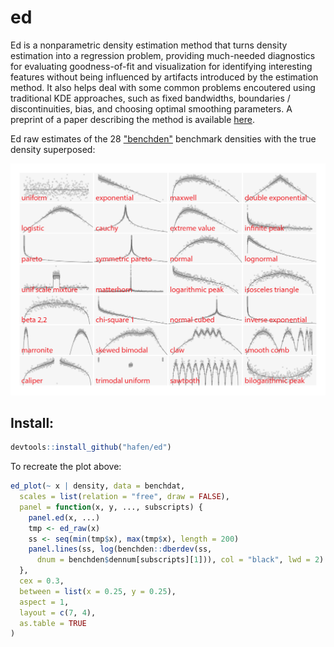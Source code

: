 ed
==

Ed is a nonparametric density estimation method that turns density estimation into a regression problem, providing much-needed diagnostics for evaluating goodness-of-fit and visualization for identifying interesting features without being influenced by artifacts introduced by the estimation method.  It also helps deal with some common problems encoutered using traditional KDE approaches, such as fixed bandwidths, boundaries / discontinuities, bias, and choosing optimal smoothing parameters.  A preprint of a paper describing the method is available [here](http://ml.stat.purdue.edu/hafen/preprints/Hafen_ed.pdf).

Ed raw estimates of the 28 ["benchden"](https://cran.r-project.org/web/packages/benchden/index.html) benchmark densities with the true density superposed:

<a href="https://raw.githubusercontent.com/hafen/ed/master/misc/benchden.png" target="_blank"><img src="https://raw.githubusercontent.com/hafen/ed/master/misc/benchden.png"></a>

## Install:

```r
devtools::install_github("hafen/ed")
```

To recreate the plot above:

```r
ed_plot(~ x | density, data = benchdat,
  scales = list(relation = "free", draw = FALSE),
  panel = function(x, y, ..., subscripts) {
    panel.ed(x, ...)
    tmp <- ed_raw(x)
    ss <- seq(min(tmp$x), max(tmp$x), length = 200)
    panel.lines(ss, log(benchden::dberdev(ss,
      dnum = benchden$dennum[subscripts][1])), col = "black", lwd = 2)
  },
  cex = 0.3,
  between = list(x = 0.25, y = 0.25),
  aspect = 1,
  layout = c(7, 4),
  as.table = TRUE
)
```
